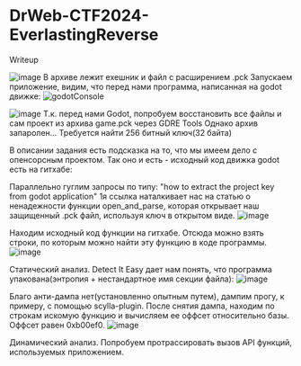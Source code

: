 # DrWeb-CTF2024-EverlastingReverse
Writeup

![image](https://github.com/user-attachments/assets/87dfe27d-01e8-46a0-b923-2f2686728d4a)
В архиве лежит exeшник и файл с расширением .pck
Запускаем приложение, видим, что перед нами программа, написанная на godot движке:
![godotConsole](https://github.com/user-attachments/assets/1eaa2b09-f5e9-41e5-8046-4ec6b53a1e58)


![image](https://github.com/user-attachments/assets/f28aff06-07cc-40de-b27f-9079a4318747)
Т.к. перед нами Godot, попробуем восстановить все файлы и сам проект из архива game.pck через GDRE Tools
Однако архив запаролен... Требуется найти 256 битный ключ(32 байта)

В описании задания есть подсказка на то, что мы имеем дело с опенсорсным проектом. Так оно и есть - исходный код движка godot есть на гитхабе:

Параллельно гуглим запросы по типу: "how to extract the project key from godot application"
1я ссылка наталкивает нас на статью о ненадежности функции open_and_parse, которая открывает наш защищенный .pck файл, используя ключ в открытом виде.
![image](https://github.com/user-attachments/assets/2fa85b5e-b177-4077-92eb-4af380d7e7fe)

Находим исходный код функции на гитхабе. Отсюда можно взять строки, по которым можно найти эту функцию в коде программы.
![image](https://github.com/user-attachments/assets/8f408308-5dc4-41c2-a7f7-ecf778669842)

Статический анализ.
Detect It Easy дает нам понять, что программа упакована(энтропия + нестандартное имя секции файла):
![image](https://github.com/user-attachments/assets/661053d0-0ec6-45d7-b165-c9f6d23f58a8)

Благо анти-дампа нет(установленно опытным путем), дампим прогу, к примеру, с помощью scylla-plugin.
После снятия дампа, находим по строкам искомую функцию и вычисляем ее оффсет относительно базы. Оффсет равен 0xb00ef0.
![image](https://github.com/user-attachments/assets/acc82f9f-c72f-44b0-b274-aadb44a1f62c)

Динамический анализ.
Попробуем протрассировать вызов API функций, используемых приложением.



